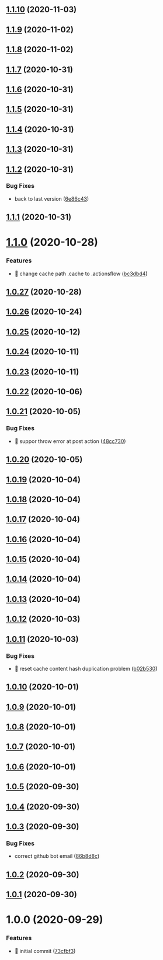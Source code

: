 ## [1.1.10](https://github.com/actionsflow/actionsflow-action/compare/v1...v1.1.10) (2020-11-03)

## [1.1.9](https://github.com/actionsflow/actionsflow-action/compare/v1...v1.1.9) (2020-11-02)

## [1.1.8](https://github.com/actionsflow/actionsflow-action/compare/v1...v1.1.8) (2020-11-02)

## [1.1.7](https://github.com/actionsflow/actionsflow-action/compare/v1...v1.1.7) (2020-10-31)

## [1.1.6](https://github.com/actionsflow/actionsflow-action/compare/v1.1.5...v1.1.6) (2020-10-31)

## [1.1.5](https://github.com/actionsflow/actionsflow-action/compare/v1.1.4...v1.1.5) (2020-10-31)

## [1.1.4](https://github.com/actionsflow/actionsflow-action/compare/v1.1.3...v1.1.4) (2020-10-31)

## [1.1.3](https://github.com/actionsflow/actionsflow-action/compare/v1...v1.1.3) (2020-10-31)

## [1.1.2](https://github.com/actionsflow/actionsflow-action/compare/v1.1.1...v1.1.2) (2020-10-31)


### Bug Fixes

* back to last version ([6e86c43](https://github.com/actionsflow/actionsflow-action/commit/6e86c4391d4514cc8812bd015efc47514cdea066))

## [1.1.1](https://github.com/actionsflow/actionsflow-action/compare/v1...v1.1.1) (2020-10-31)

# [1.1.0](https://github.com/actionsflow/actionsflow-action/compare/v1...v1.1.0) (2020-10-28)


### Features

* 🎸 change cache path .cache to .actionsflow ([bc3dbd4](https://github.com/actionsflow/actionsflow-action/commit/bc3dbd46021ce4166f90efee3e613236a404a73f))

## [1.0.27](https://github.com/actionsflow/actionsflow-action/compare/v1...v1.0.27) (2020-10-28)

## [1.0.26](https://github.com/actionsflow/actionsflow-action/compare/v1...v1.0.26) (2020-10-24)

## [1.0.25](https://github.com/actionsflow/actionsflow-action/compare/v1...v1.0.25) (2020-10-12)

## [1.0.24](https://github.com/actionsflow/actionsflow-action/compare/v1...v1.0.24) (2020-10-11)

## [1.0.23](https://github.com/actionsflow/actionsflow-action/compare/v1...v1.0.23) (2020-10-11)

## [1.0.22](https://github.com/actionsflow/actionsflow-action/compare/v1...v1.0.22) (2020-10-06)

## [1.0.21](https://github.com/actionsflow/actionsflow-action/compare/v1...v1.0.21) (2020-10-05)


### Bug Fixes

* 🐛 suppor throw error at post action ([48cc730](https://github.com/actionsflow/actionsflow-action/commit/48cc73020e84dab73ae2e92201e0b31b957419f7))

## [1.0.20](https://github.com/actionsflow/actionsflow-action/compare/v1...v1.0.20) (2020-10-05)

## [1.0.19](https://github.com/actionsflow/actionsflow-action/compare/v1...v1.0.19) (2020-10-04)

## [1.0.18](https://github.com/actionsflow/actionsflow-action/compare/v1...v1.0.18) (2020-10-04)

## [1.0.17](https://github.com/actionsflow/actionsflow-action/compare/v1...v1.0.17) (2020-10-04)

## [1.0.16](https://github.com/actionsflow/actionsflow-action/compare/v1...v1.0.16) (2020-10-04)

## [1.0.15](https://github.com/actionsflow/actionsflow-action/compare/v1.0.14...v1.0.15) (2020-10-04)

## [1.0.14](https://github.com/actionsflow/actionsflow-action/compare/v1.0.13...v1.0.14) (2020-10-04)

## [1.0.13](https://github.com/actionsflow/actionsflow-action/compare/v1...v1.0.13) (2020-10-04)

## [1.0.12](https://github.com/actionsflow/actionsflow-action/compare/v1.0.11...v1.0.12) (2020-10-03)

## [1.0.11](https://github.com/actionsflow/actionsflow-action/compare/v1...v1.0.11) (2020-10-03)


### Bug Fixes

* 🐛 reset cache content hash duplication problem ([b02b530](https://github.com/actionsflow/actionsflow-action/commit/b02b5308b0adf10d0a1614e5086133f203128ccf))

## [1.0.10](https://github.com/actionsflow/actionsflow-action/compare/v1.0.9...v1.0.10) (2020-10-01)

## [1.0.9](https://github.com/actionsflow/actionsflow-action/compare/v1.0.8...v1.0.9) (2020-10-01)

## [1.0.8](https://github.com/actionsflow/actionsflow-action/compare/v1.0.7...v1.0.8) (2020-10-01)

## [1.0.7](https://github.com/actionsflow/actionsflow-action/compare/v1...v1.0.7) (2020-10-01)

## [1.0.6](https://github.com/actionsflow/actionsflow-action/compare/v1.0.5...v1.0.6) (2020-10-01)

## [1.0.5](https://github.com/actionsflow/actionsflow-action/compare/v1.0.4...v1.0.5) (2020-09-30)

## [1.0.4](https://github.com/actionsflow/actionsflow-action/compare/v1.0.3...v1.0.4) (2020-09-30)

## [1.0.3](https://github.com/actionsflow/actionsflow-action/compare/v1.0.2...v1.0.3) (2020-09-30)


### Bug Fixes

* correct github bot email ([86b8d8c](https://github.com/actionsflow/actionsflow-action/commit/86b8d8c30120b84c5c8b05f5d632f92accc490b0))

## [1.0.2](https://github.com/actionsflow/actionsflow-action/compare/v1.0.1...v1.0.2) (2020-09-30)

## [1.0.1](https://github.com/actionsflow/actionsflow-action/compare/v1...v1.0.1) (2020-09-30)

# 1.0.0 (2020-09-29)


### Features

* 🎸 initial commit ([73cfbf3](https://github.com/actionsflow/actionsflow-action/commit/73cfbf3e1fc813554e165785342b14ef63c695e1))

